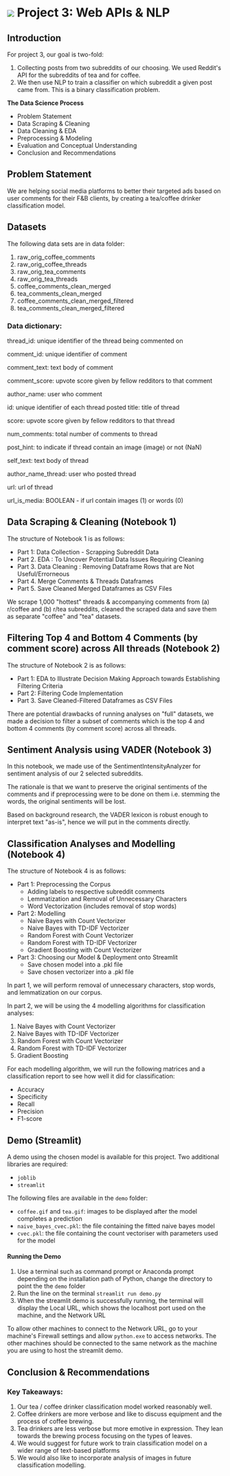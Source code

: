 # ![](https://ga-dash.s3.amazonaws.com/production/assets/logo-9f88ae6c9c3871690e33280fcf557f33.png) Project 3: Web APIs & NLP

## Introduction
For project 3, our goal is two-fold:
1. Collecting posts from two subreddits of our choosing. We used Reddit's API for the subreddits of tea and for coffee.  
2. We then use NLP to train a classifier on which subreddit a given post came from. This is a binary classification problem.

**The Data Science Process**
- Problem Statement
- Data Scraping & Cleaning
- Data Cleaning & EDA
- Preprocessing & Modeling
- Evaluation and Conceptual Understanding
- Conclusion and Recommendations

## Problem Statement
We are helping social media platforms to better their targeted ads based on user comments for their F&B clients, by creating a tea/coffee drinker classification model. 

## Datasets
The following data sets are in data folder:
1. raw_orig_coffee_comments
2. raw_orig_coffee_threads
3. raw_orig_tea_comments
4. raw_orig_tea_threads
5. coffee_comments_clean_merged
6. tea_comments_clean_merged
7. coffee_comments_clean_merged_filtered
8. tea_comments_clean_merged_filtered

 ### Data dictionary:

thread_id: unique identifier of the thread being commented on

comment_id: unique identifier of comment

comment_text: text body of comment

comment_score: upvote score given by fellow redditors to that comment

author_name: user who comment

id: unique identifier of each thread posted
title: title of thread

score: upvote score given by fellow redditors to that thread

num_comments: total number of comments to thread

post_hint: to indicate if thread contain an image (image) or not (NaN)

self_text: text body of thread

author_name_thread: user who posted thread

url: url of thread

url_is_media: BOOLEAN - if url contain images (1) or words (0)

## Data Scraping & Cleaning (Notebook 1)

The structure of Notebook 1 is as follows:

- Part 1: Data Collection - Scrapping Subreddit Data
- Part 2. EDA : To Uncover Potential Data Issues Requiring Cleaning
- Part 3. Data Cleaning : Removing Dataframe Rows that are Not Useful/Errorneous
- Part 4. Merge Comments & Threads Dataframes
- Part 5. Save Cleaned Merged Dataframes as CSV Files 

We scrape 1,000 "hottest" threads & accompanying comments from (a) r/coffee and (b) r/tea subreddits, cleaned the scraped data and save them as separate "coffee" and "tea" datasets.

## Filtering Top 4 and Bottom 4 Comments (by comment score) across All threads (Notebook 2)

The structure of Notebook 2 is as follows:

- Part 1: EDA to Illustrate Decision Making Approach towards Establishing Filtering Criteria
- Part 2: Filtering Code Implementation
- Part 3. Save Cleaned-Filtered Dataframes as CSV Files

There are potential drawbacks of running analyses on "full" datasets, we made a decision to filter a subset of comments which is the top 4 and bottom 4 comments (by comment score) across all threads. 

## Sentiment Analysis using VADER (Notebook 3)

In this notebook, we made use of the SentimentIntensityAnalyzer for sentiment analysis of our 2 selected subreddits.

The rationale is that we want to preserve the original sentiments of the comments and if preprocessing were to be done on them i.e. stemming the words, the original sentiments will be lost. 

Based on background research, the VADER lexicon is robust enough to interpret text "as-is", hence we will put in the comments directly.

## Classification Analyses and Modelling (Notebook 4)

The structure of Notebook 4 is as follows:

- Part 1: Preprocessing the Corpus
    - Adding labels to respective subreddit comments
    - Lemmatization and Removal of Unnecessary Characters
    - Word Vectorization (includes removal of stop words)
- Part 2: Modelling
    - Naive Bayes with Count Vectorizer
    - Naive Bayes with TD-IDF Vectorizer
    - Random Forest with Count Vectorizer
    - Random Forest with TD-IDF Vectorizer
    - Gradient Boosting with Count Vectorizer
- Part 3: Choosing our Model & Deployment onto Streamlit
    - Save chosen model into a .pkl file
    - Save chosen vectorizer into a .pkl file

In part 1, we will perform removal of unnecessary characters, stop words, and lemmatization on our corpus.

In part 2, we will be using the 4 modelling algorithms for classification analyses:
1. Naive Bayes with Count Vectorizer
2. Naive Bayes with TD-IDF Vectorizer
3. Random Forest with Count Vectorizer
4. Random Forest with TD-IDF Vectorizer
5. Gradient Boosting

For each modelling algorithm, we will run the following matrices and a classification report to see how well it did for classification:
- Accuracy 
- Specificity
- Recall
- Precision
- F1-score

## Demo (Streamlit)

A demo using the chosen model is available for this project. Two additional libraries are required:

- `joblib`
- `streamlit`

The following files are available in the `demo` folder:

- `coffee.gif` and `tea.gif`: images to be displayed after the model completes a prediction
- `naive_bayes_cvec.pkl`: the file containing the fitted naive bayes model
- `cvec.pkl`: the file containing the count vectoriser with parameters used for the model

#### Running the Demo
1) Use a terminal such as command prompt or Anaconda prompt depending on the installation path of Python, change the directory to point the the `demo` folder
2) Run the line on the terminal `streamlit run demo.py`
3) When the streamlit demo is successfully running, the terminal will display the Local URL, which shows the localhost port used on the machine, and the Network URL

To allow other machines to connect to the Network URL, go to your machine's Firewall settings and allow `python.exe` to access networks. The other machines should be connected to the same network as the machine you are using to host the streamlit demo.

## Conclusion & Recommendations
### Key Takeaways:
1. Our tea / coffee drinker classification model worked reasonably well.
2. Coffee drinkers are more verbose and like to discuss equipment and the process of coffee brewing.
3. Tea drinkers are less verbose but more emotive in expression. They lean towards the brewing process focusing on the types of leaves.   
4. We would suggest for future work to train classification model on a wider range of text-based platforms
5. We would also like to incorporate analysis of images in future classification modelling.


